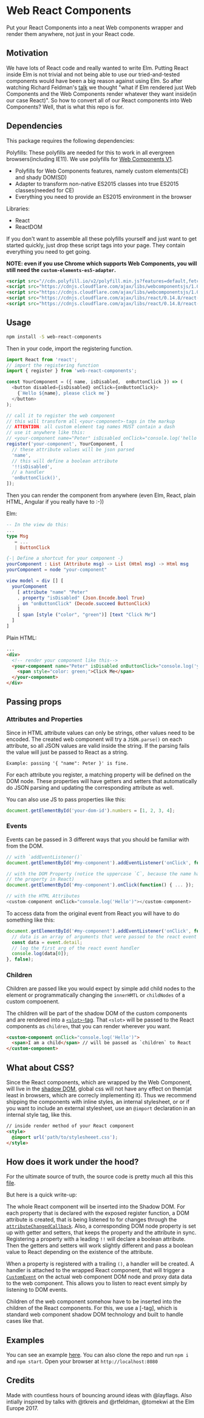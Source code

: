 # Web React Components

Put your React Components into a neat Web components wrapper and render them
anywhere, not just in your React code.

## Motivation

We have lots of React code and really wanted to write Elm. Putting React inside Elm
is not trivial and not being able to use our tried-and-tested components
would have been a big reason against using Elm.
So after watching Richard Feldman's [talk](https://www.youtube.com/watch?v=ar3TakwE8o0)
we thought "what if Elm rendered just Web Components and the Web Components render
whatever they want inside(in our case React)". So how to convert all of our React
components into Web Components? Well, that is what this repo is for.

## Dependencies

This package requires the following dependencies:

Polyfills:
These polyfills are needed for this to work in all evergreen browsers(including IE11).
We use polyfills for [Web Components V1](https://developer.mozilla.org/en-US/docs/Web/Web_Components/Custom_Elements).

- Polyfills for Web Components features, namely custom elements(CE) and shady DOM(SD)
- Adapter to transform non-native ES2015 classes into true ES2015 classes(needed for CE)
- Everything you need to provide an ES2015 environment in the browser

Libraries:
- React
- ReactDOM

If you don't want to assemble all these polyfills yourself and just want to get
started quickly, just drop these script tags into your page. They contain everything
you need to get going.

**NOTE: even if you use Chrome which supports Web Components, you will still need
the `custom-elements-es5-adapter`.**


```html
<script src="//cdn.polyfill.io/v2/polyfill.min.js?features=default,fetch,es6,Array.prototype.includes"></script>
<script src="https://cdnjs.cloudflare.com/ajax/libs/webcomponentsjs/1.0.1/custom-elements-es5-adapter.js"></script>
<script src="https://cdnjs.cloudflare.com/ajax/libs/webcomponentsjs/1.0.1/webcomponents-sd-ce.js"></script>
<script src="https://cdnjs.cloudflare.com/ajax/libs/react/0.14.8/react-with-addons.js"></script>
<script src="https://cdnjs.cloudflare.com/ajax/libs/react/0.14.8/react-dom.js"></script>
```

## Usage

```sh
npm install -S web-react-components
```

Then in your code, import the registering function.

```js
import React from 'react';
// import the registering function
import { register } from 'web-react-components';

const YourComponent = ({ name, isDisabled,  onButtonClick }) => (
  <button disabled={isDisabled} onClick={onButtonClick}>
    {`Hello ${name}, please click me`}
  </button>
);

// call it to register the web component
// this will transform all <your-component>-tags in the markup
// ATTENTION: all custom element tag names MUST contain a dash
// use it anywhere like this:
// <your-component name="Peter" isDisabled onClick="console.log('hello')"></your-component>
register('your-component', YourComponent, [
  // these attribute values will be json parsed
  'name',
  // this will define a boolean attribute
  '!!isDisabled',
  // a handler
  'onButtonClick()',
]);
```

Then you can render the component from anywhere (even Elm, React, plain HTML, Angular if you really have to :-))

Elm:
```elm
-- In the view do this:
...
type Msg
   = ...
   | ButtonClick

{-| Define a shortcut for your component -}
yourComponent : List (Attribute msg) -> List (Html msg) -> Html msg
yourComponent = node "your-component"

view model = div [] [
  yourComponent
    [ attribute "name" "Peter"
    , property "isDisabled" (Json.Encode.bool True)
    , on "onButtonClick" (Decode.succeed ButtonClick)
    ]
    [ span [style ("color", "green")] [text "Click Me"]
  ]
]
```

Plain HTML:
```html
...
<div>
  <!-- render your component like this-->
  <your-component name="Peter" isDisabled onButtonClick="console.log('you can also use `addEventListener` to attach events')">
    <span style="color: green;">Click Me</span>
  </your-component>
</div>
```

## Passing props

### Attributes and Properties
Since in HTML attribute values can only be strings, other values need to be
encoded. The created web component will try a `JSON.parse()` on each attribute, so all
JSON values are valid inside the string. If the parsing fails the value will
just be passed to React as a string.

`Example: passing '{ "name": Peter }' is fine.`

For each attribute you register, a matching property will be defined on the DOM
node. These properties will have getters and setters that automatically do JSON
parsing and updating the corresponding attribute as well.

You can also use JS to pass properties like this:
```js
document.getElementById('your-dom-id').numbers = [1, 2, 3, 4];
```

### Events

Events can be passed in 3 different ways that you should be familiar with from
the DOM.

```js
// with `addEventListener()`
document.getElementById('#my-component').addEventListener('onClick', function() { ... }, false);

// with the DOM Property (notice the uppercase `C`, because the name has to be the same as
// the property in React)
document.getElementById('#my-component').onClick(function() { ... });

// with the HTML Attributes
<custom-component onClick="console.log('Hello')"></custom-component>
```
To access data from the original event from React you will have to
do something like this:

```js
document.getElementById('#my-component').addEventListener('onClick', function(event) {
  // data is an array of arguments that were passed to the react event handler
  const data = event.detail;
  // log the first arg of the react event handler
  console.log(data[0]);
}, false);
```

### Children
Children are passed like you would expect by simple add child nodes to the
element or programmatically changing the `innerHMTL` or `childNodes` of a
custom compoenent.

The children will be part of the shadow DOM of the custom components and are rendered
into a [`<slot>`-tag](https://developer.mozilla.org/en-US/docs/Web/HTML/Element/slot).
That `<slot>` will be passed to the React components as `children`,
that you can render wherever you want.

```html
<custom-component onClick="console.log('Hello')">
  <span>I am a child</span> // will be passed as `children` to React
</custom-component>
```

## What about CSS?

Since the React components, which are wrapped by the Web Component, will live in the
[shadow DOM](https://developer.mozilla.org/en-US/docs/Web/Web_Components/Shadow_DOM),
global css will not have any effect on them(at least in browsers, which are correcly
implementing it). Thus we recommend shipping the components with inline styles, an internal stylesheet, or
or if you want to include an external stylesheet, use an `@import` declaration in
an internal style tag, like this.

```html
// inside render method of your React component
<style>
  @import url('path/to/stylesheeet.css');
</style>
```

## How does it work under the hood?

For the ultimate source of truth, the source code is pretty much all this this
[file](https://github.com/ChristophP/web-react-components/blob/master/src/index.js).

But here is a quick write-up:

The whole React component will be inserted into the Shadow DOM.
For each property that is declared with the exposed register function, a DOM
attribute is created, that is being listened to for changes through
the [`attributeChangedCallback`](https://developer.mozilla.org/en-US/docs/Web/Web_Components/Custom_Elements).
Also, a corresponding DOM node property is set up with getter and setters, that
keeps the property and the attribute in sync. Registering a property with a
leading `!!` will declare a boolean attribute. Then the getters and setters
will work slightly different and pass a boolean value to React depending on the
existence of the attribute.

When a property is registered with a trailing `()`, a handler will be created.
A handler is attached to the wrapped React component, that will
trigger a [`CustomEvent`](https://developer.mozilla.org/de/docs/Web/API/CustomEvent)
on the actual web component DOM node and proxy data data to the web component.
This allows you to listen to react event simply by listening to DOM events.

Children of the web component somehow have to be inserted into the children
of the React components. For this, we use a [<slot>-tag], which is standard
web component shadow DOM technology and built to handle cases like that.

## Examples

You can see an example [here](https://github.com/ChristophP/web-react-components/blob/master/dev-assets/index.html).
You can also clone the repo and run `npm i` and `npm start`.
Open your browser at `http://localhost:8080`

## Credits

Made with countless hours of bouncing around ideas with @layflags. Also intially
inspired by talks with @tkreis and @rtfeldman, @tomekwi at the Elm Europe 2017.
